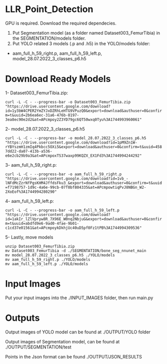 # LLR_Point_Detection

GPU is required.
Download the required dependecies.

1. Put Segmentation model (as a folder named Dataset003_FemurTibia) in the SEGMENTATION/models folder.
2. Put YOLO related 3 models (.p and .h5) in the YOLO/models folder:
- aam_full_h_59_right.p, aam_full_h_59_left.p, model_28.07.2022_3_classes_p6.h5   

# Download Ready Models
1- Dataset003_FemurTibia.zip:

```curl -L -C - --progress-bar -o Dataset003_FemurTibia.zip "https://drive.usercontent.google.com/download?id=1y3bW4CPER2YmZYJxDZRhLeHTG9VPuzQ0&export=download&authuser=0&confirm=t&uuid=2b6ea6ec-31a6-476b-8197-3ea8ec90e2d2&at=APcmpoy2Z3YD79gc6QT50wxq0Tyu%3A1744993960061"```

2- model_28.07.2022_3_classes_p6.h5

```curl -L -C - --progress-bar -o model_28.07.2022_3_classes_p6.h5 "https://drive.usercontent.google.com/download?id=1pM9Zn1W-rYBYszmH1zmIq4Pkbcc5OXi5&export=download&authuser=0&confirm=t&uuid=4587dd22-da07-413b-a536-e6e2cb29b9a3&at=APcmpoxTS37waxp99KQZX_EX1Fd3%3A1744994244292"```

3- aam_full_h_59_right.p:

```curl -L -C - --progress-bar -o aam_full_h_59_right.p "https://drive.usercontent.google.com/download?id=1vb_-lNFdMcZzrNfPgsKHM4JffdsFku3_&export=download&authuser=0&confirm=t&uuid=f7198757-1d9c-4a6e-99cb-07f0bf804335&at=APcmpowtiqPvJ8NBGn_W2-2XoEof%3A1744994280290"```

4- aam_full_h_59_left.p:

```curl -L -C - --progress-bar -o aam_full_h_59_left.p "https://drive.usercontent.google.com/download?id=1akIr_lZlVpryw8R_7X96E_W0nq2NbjuG&export=download&authuser=0&confirm=t&uuid=abdfd9e6-9ad0-4fae-9b01-c1cd37e01561&at=APcmpoykDkhjUc40uD5pf0Fz1tPB%3A1744994309536"```

5-	Lastly, move models

```
unzip Dataset003_FemurTibia.zip
mv Dataset003_FemurTibia -d ./SEGMENTATION/bone_seg_nnunet_main
mv model_28.07.2022_3_classes_p6.h5 ./YOLO/models
mv aam_full_h_59_right.p ./YOLO/models
mv aam_full_h_59_left.p ./YOLO/models
```

# Input Images
Put your input images into the ./INPUT_IMAGES folder, then run main.py

# Outputs
Output images of YOLO model can be found at ./OUTPUT/YOLO folder

Output images of Segmentation model, can be found at ./OUTPUT/SEGMENTATION/test

Points in the Json format can be found ./OUTPUT/JSON_RESULTS
